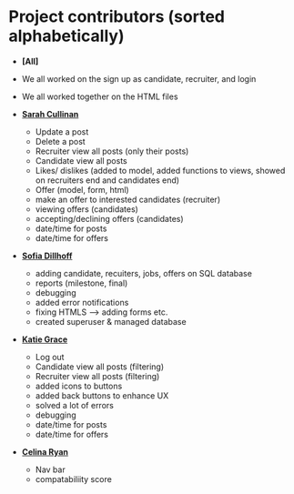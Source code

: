 Project contributors (sorted alphabetically)
============================================
* **[All]**
* We all worked on the sign up as candidate, recruiter, and login
* We all worked together on the HTML files 

* **[Sarah Cullinan](https://github.com/sarahcullinan)**

  * Update a post
  * Delete a post
  * Recruiter view all posts (only their posts)
  * Candidate view all posts 
  * Likes/ dislikes (added to model, added functions to views, showed on recruiters end and candidates end)
  * Offer (model, form, html) 
  * make an offer to interested candidates (recruiter)
  * viewing offers (candidates)
  * accepting/declining offers (candidates)
  * date/time for posts
  * date/time for offers 

* **[Sofia Dillhoff](https://github.com/sdillho2)**

  * adding candidate, recuiters, jobs, offers on SQL database
  * reports (milestone, final)
  * debugging
  * added error notifications
  * fixing HTMLS --> adding forms etc.
  * created superuser & managed database 

* **[Katie Grace](https://github.com/katiegrace)**

  * Log out
  * Candidate view all posts (filtering)
  * Recruiter view all posts (filtering)
  * added icons to buttons 
  * added back buttons to enhance UX 
  * solved a lot of errors
  * debugging
  * date/time for posts
  * date/time for offers


* **[Celina Ryan](https://github.com/celinaryan)**

  * Nav bar
  * compatabiliity score 
